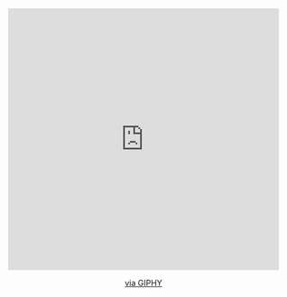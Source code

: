 <div id="header" align="center">
    <iframe src="https://giphy.com/embed/p3Q9QUhvp3Y3gV3e28" width="480" height="464" frameBorder="0" class="giphy-embed" allowFullScreen></iframe><p><a href="https://giphy.com/stickers/p3Q9QUhvp3Y3gV3e28">via GIPHY</a></p>
  </div>

